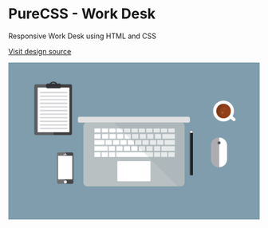 # PureCSS - Work Desk
Responsive Work Desk using HTML and CSS

[Visit design source](https://www.uplabs.com/posts/work_desk)

<div align="center">
   <img src="screenshot.png" width="800" />
</div
